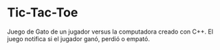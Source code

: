 # Tic-Tac-Toe
Juego de Gato de un jugador versus la computadora creado con C++. El juego notifica si el jugador ganó, perdió o empató.
